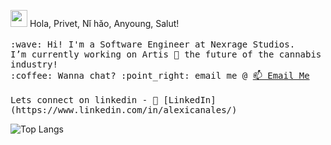 <p>
  <img src="https://user-images.githubusercontent.com/5679180/79618120-0daffb80-80be-11ea-819e-d2b0fa904d07.gif" width="27px">
    Hola, Privet, Nǐ hǎo, Anyoung, Salut!
  <br><br>
  <samp>
    :wave: Hi! I'm a Software Engineer at Nexrage Studios.
    <br>I’m currently working on Artis 🌱 the future of the cannabis industry!
    <br>:coffee: Wanna chat? :point_right: email me @ <a href="mailto:alexi.canales@mavs.uta.edu?subject=Mail from Github">📫 Email Me</a>  
  </samp>
  <br><br>
  <samp>Lets connect on linkedin - 🔗  [LinkedIn](https://www.linkedin.com/in/alexicanales/)</samp>
</p>

![Top Langs](https://github-readme-stats.vercel.app/api/top-langs?username=acanalez&hide=html,css&langs_count=20&theme=radical&layout=compact)

<!--
**aCanalez/aCanalez** is a ✨ _special_ ✨ repository because its `README.md` (this file) appears on your GitHub profile.

Here are some ideas to get you started:

- 🔭 I’m currently working on ...
- 🌱 I’m currently learning ...
- 👯 I’m looking to collaborate on ...
- 🤔 I’m looking for help with ...
- 💬 Ask me about ...
- 📫 How to reach me: ...
- 😄 Pronouns: ...
- ⚡ Fun fact: ...
-->
